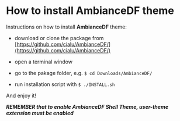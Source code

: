 # How to install AmbianceDF theme

Instructions on how to install **AmbianceDF** theme:

 - download or clone the package from [https://github.com/cialu/AmbianceDF/](https://github.com/cialu/AmbianceDF/)

 - open a terminal window

 - go to the pakage folder, e.g. ```$ cd Downloads/AmbianceDF/```

 - run installation script with ```$ ./INSTALL.sh```

And enjoy it!

***REMEMBER that to enable AmbianceDF Shell Theme, user-theme extension must be enabled***

